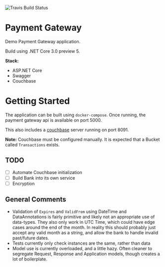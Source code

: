 ![Travis Build Status](https://api.travis-ci.com/MetalMichael/payment-gateway.svg?branch=master)

# Payment Gateway

Demo Payment Gateway application.

Build using .NET Core 3.0 preview 5.

**Stack:**
 - ASP.NET Core
 - Swagger
 - Couchbase

# Getting Started

The application can be built using `docker-compose`.
Once running, the payment gateway api is available on port 5000.

This also includes a [couchbase](https://www.couchbase.com/) server running on port 8091.

**Note:** Couchbase must be configured manually. It is expected that a Bucket called `Transactions` exists.

## TODO

- [ ] Automate Couchbase initialization
- [ ] Build Bank into its own service
- [ ] Encryption

## General Comments
* Validation of `Expires` and `ValidFrom` using DateTime and DataAnnotations is fairly primitive and likely not an appropriate use of data-types. They also only work in UTC Time, which could have edge cases around the end of the month. In reality this should probably just accept any valid month as a string, and allow the bank to handle invalid past/future dates.
* Tests currently only check instances are the same, rather than data
* Model use is currently overloaded, and a little hazy. Often cleaner to segregate Request, Response and Application models, though creates a lot of boilerplate.